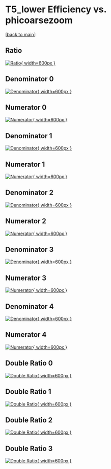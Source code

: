 # T5_lower Efficiency vs. phicoarsezoom

[[back to main](./)]



## Ratio

[![Ratio](../mtv/var/T5_lower_vtr_0_0_eff_phicoarsezoom.png){ width=600px }](../mtv/var/T5_lower_vtr_0_0_eff_phicoarsezoom.pdf)

## Denominator 0

[![Denominator](../mtv/den/T5_lower_vtr_0_0_eff_phicoarsezoom_den0.png){ width=600px }](../mtv/den/T5_lower_vtr_0_0_eff_phicoarsezoom_den0.pdf)

## Numerator 0

[![Numerator](../mtv/num/T5_lower_vtr_0_0_eff_phicoarsezoom_num0.png){ width=600px }](../mtv/num/T5_lower_vtr_0_0_eff_phicoarsezoom_num0.pdf)

## Denominator 1

[![Denominator](../mtv/den/T5_lower_vtr_0_0_eff_phicoarsezoom_den1.png){ width=600px }](../mtv/den/T5_lower_vtr_0_0_eff_phicoarsezoom_den1.pdf)

## Numerator 1

[![Numerator](../mtv/num/T5_lower_vtr_0_0_eff_phicoarsezoom_num1.png){ width=600px }](../mtv/num/T5_lower_vtr_0_0_eff_phicoarsezoom_num1.pdf)

## Denominator 2

[![Denominator](../mtv/den/T5_lower_vtr_0_0_eff_phicoarsezoom_den2.png){ width=600px }](../mtv/den/T5_lower_vtr_0_0_eff_phicoarsezoom_den2.pdf)

## Numerator 2

[![Numerator](../mtv/num/T5_lower_vtr_0_0_eff_phicoarsezoom_num2.png){ width=600px }](../mtv/num/T5_lower_vtr_0_0_eff_phicoarsezoom_num2.pdf)

## Denominator 3

[![Denominator](../mtv/den/T5_lower_vtr_0_0_eff_phicoarsezoom_den3.png){ width=600px }](../mtv/den/T5_lower_vtr_0_0_eff_phicoarsezoom_den3.pdf)

## Numerator 3

[![Numerator](../mtv/num/T5_lower_vtr_0_0_eff_phicoarsezoom_num3.png){ width=600px }](../mtv/num/T5_lower_vtr_0_0_eff_phicoarsezoom_num3.pdf)

## Denominator 4

[![Denominator](../mtv/den/T5_lower_vtr_0_0_eff_phicoarsezoom_den4.png){ width=600px }](../mtv/den/T5_lower_vtr_0_0_eff_phicoarsezoom_den4.pdf)

## Numerator 4

[![Numerator](../mtv/num/T5_lower_vtr_0_0_eff_phicoarsezoom_num4.png){ width=600px }](../mtv/num/T5_lower_vtr_0_0_eff_phicoarsezoom_num4.pdf)

## Double Ratio 0

[![Double Ratio](../mtv/ratio/T5_lower_vtr_0_0_eff_phicoarsezoom_ratio0.png){ width=600px }](../mtv/ratio/T5_lower_vtr_0_0_eff_phicoarsezoom_ratio0.pdf)

## Double Ratio 1

[![Double Ratio](../mtv/ratio/T5_lower_vtr_0_0_eff_phicoarsezoom_ratio1.png){ width=600px }](../mtv/ratio/T5_lower_vtr_0_0_eff_phicoarsezoom_ratio1.pdf)

## Double Ratio 2

[![Double Ratio](../mtv/ratio/T5_lower_vtr_0_0_eff_phicoarsezoom_ratio2.png){ width=600px }](../mtv/ratio/T5_lower_vtr_0_0_eff_phicoarsezoom_ratio2.pdf)

## Double Ratio 3

[![Double Ratio](../mtv/ratio/T5_lower_vtr_0_0_eff_phicoarsezoom_ratio3.png){ width=600px }](../mtv/ratio/T5_lower_vtr_0_0_eff_phicoarsezoom_ratio3.pdf)

